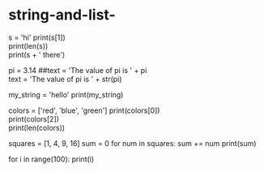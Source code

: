 # string-and-list-
s = 'hi'
  print(s[1])          
  print(len(s))        
  print(s + ' there')

  pi = 3.14
  ##text = 'The value of pi is ' + pi      
  text = 'The value of pi is '  + str(pi)

my_string = 'hello'
print(my_string)

 colors = ['red', 'blue', 'green']
  print(colors[0])    
  print(colors[2])  
  print(len(colors))

  squares = [1, 4, 9, 16]
  sum = 0
  for num in squares:
    sum += num
  print(sum)

  for i in range(100):
    print(i)
